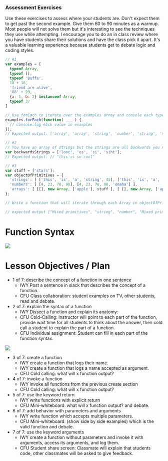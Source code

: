 ### Assessment Exercises
Use these exercises to assess where your students are. Don't expect them to get past the second example. Give them 60 to 90 minutes as a warmup. Most people will not solve them but it's interesting to see the techniques they use while attempting. I encourage you to do an in class review where you have students share their solutions and have the class pick it apart. It's a valuable learning experience because students get to debate logic and coding styles.

```javascript
// #1
var examples = [
  typeof Array,
  typeof [],
  typeof 'Buffs',
  18 + 18,
  'friend are alive',
  '88' + 99,
  {a: 1, b: 2} instanceof Array,
  typeof 37
]

// Use forEach to iterate over the examples array and console each typeof value. Array's should return array.
examples.forEach(function( ___ ) {
  // console.log each value in examples
});
// Expected output: ['array', 'array', 'string', 'number', 'string', 'string', 'boolean', 'number']

// #2
// You have an array of strings but the strings are all backwards you need to console log them in order. Write a function that can process backwards strings.
var backwardsStrings = ['looc', 'os', 'si', 'siht'];
// Expected output: // "this is so cool"

// #3
var stuff = ['stars'];
var objectOfPrimitives = {
  'strings': [ ['this', 'is', 'a', 'string', 45], ['this', 'is', 'a', 'string'] ],
  'numbers': [ [4, 23, 78, 90], [4, 23, 78, 90, 'omaha'] ],
  'arrays': [ [[], new Array, ['apple'], stuff ], [ [], new Array, ['apple'], stuff, {}, 18 ] ]
};

// Write a function that will iterate through each Array in objectOfPrimitives and return the proper typeof on that Array only if ALL of the values in that key are of that typeof, else it will return a string which says 'mixed primitives'.

// expected output ["Mixed primitives", "string", "number", "Mixed primitives", "array", "Mixed primitives"]
```

# Function Syntax

![](https://s3-us-west-2.amazonaws.com/learning-experience-assets/Programming_with_Javascript/function-syntax.png?X-Amz-Date=20160211T175332Z&X-Amz-Expires=300&X-Amz-Algorithm=AWS4-HMAC-SHA256&X-Amz-Signature=146282046fb7a5143c74f0bcdd87a767cedd9df5071e4f2f8f881d2f74aca83a&X-Amz-Credential=ASIAJKLZWQDPQ7J4HJQA/20160211/us-west-2/s3/aws4_request&X-Amz-SignedHeaders=Host&x-amz-security-token=AQoDYXdzEBsagALI/eABw7bBP/veGKEPBKwHGJut5gb4dl6nEMjoH0yQ5ZTYGXLESeX%2BSJ8oZbv27i9wV4ArGNDetcUFtiLNZzX2tO41932t74YIATTuPf6ziz4t4iLSFgIQUZJ0L1TWF4FihVLYrjnKXASTEd6kPZwWIvjl6Zo2X0Nzwd00i%2BsKJ6fDxy4/yhAurpfD4t5U43UdweCPWYWJKlvbG20CmnQNb/uIlJdTB1TVudgPzoUlcjj2GXpf%2BkREkn6wJ/vU5x0LPGrabIKUHpHs2IyGrwXwatue%2BirSS1OMGk4Pj5GyPZUzXoFDv6rGbfMb7XoyRjcADNP7J3bRCTbwV0oWqPPJINSS87UF)


# Lesson Objectives / Plan
- 1 of 7: describe the concept of a function in one sentence
  - IWY Post a sentence in slack that describes the concept of a function.
  - CFU Class collaboration: student examples on TV, other students, read and debate.
- 2 of 7: explain the syntax of a function
  - IWY Dissect a function and explain its anatomy:
  - CFU Cold-Calling: Instructor will point to each part of the function, provide wait time for all students to think about the answer, then cold call a student to explain the part of a function.
  - CFU Individual assignment: Student can fill in each part of the function syntax.

![](https://s3-us-west-2.amazonaws.com/learning-experience-assets/Programming_with_Javascript/function-syntax-answered.png?X-Amz-Date=20160211T180210Z&X-Amz-Expires=300&X-Amz-Algorithm=AWS4-HMAC-SHA256&X-Amz-Signature=51e14bf03fa561694fc22712ab46676ccc9c3ff93f2a2b66975f5d0df6a827ef&X-Amz-Credential=ASIAJKLZWQDPQ7J4HJQA/20160211/us-west-2/s3/aws4_request&X-Amz-SignedHeaders=Host&x-amz-security-token=AQoDYXdzEBsagALI/eABw7bBP/veGKEPBKwHGJut5gb4dl6nEMjoH0yQ5ZTYGXLESeX%2BSJ8oZbv27i9wV4ArGNDetcUFtiLNZzX2tO41932t74YIATTuPf6ziz4t4iLSFgIQUZJ0L1TWF4FihVLYrjnKXASTEd6kPZwWIvjl6Zo2X0Nzwd00i%2BsKJ6fDxy4/yhAurpfD4t5U43UdweCPWYWJKlvbG20CmnQNb/uIlJdTB1TVudgPzoUlcjj2GXpf%2BkREkn6wJ/vU5x0LPGrabIKUHpHs2IyGrwXwatue%2BirSS1OMGk4Pj5GyPZUzXoFDv6rGbfMb7XoyRjcADNP7J3bRCTbwV0oWqPPJINSS87UF)

- 3 of 7: create a function
  - IWY  create a function that logs their name.
  - IWY  create a function that logs a name accepted as argument.
  - CFU Cold calling: what will x function output?
- 4 of 7: invoke a function
  - IWY invoke all functions from the previous create section
  - CFU Cold calling: what will x function output?
- 5 of 7: use the keyword return
  - IWY write functions with explicit return
  - CFU Mini-whiteboard: what will x function output? and debate.
- 6 of 7: add behavior with parameters and arguments
  - IWY write function which accepts multiple parameters.
  - CFU Mini-whiteboard: (show side by side examples) which is the valid function and debate.
- 7 of 7: use the keyword arguments
  - IWY create a function without parameters and invoke it with arguments, access its arguments, and log them.
  - CFU Student share screen: Classmate will explain that students code, other classmates will be asked to give feedback.

